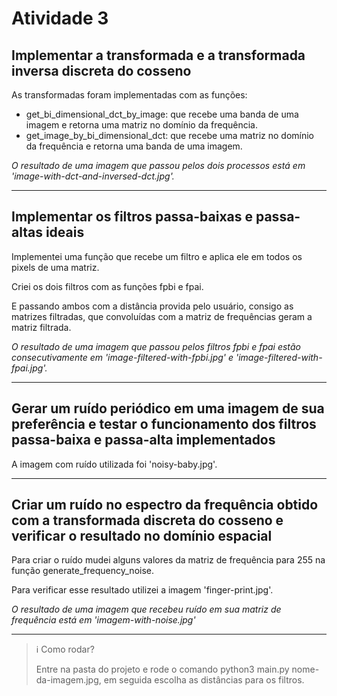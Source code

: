 # Atividade 3

## Implementar a transformada e a transformada inversa discreta do cosseno

As transformadas foram implementadas com as funções: 
  
  * get_bi_dimensional_dct_by_image: que recebe uma banda de uma imagem e retorna uma matriz no domínio da frequência.
  * get_image_by_bi_dimensional_dct: que recebe uma matriz no domínio da frequência e retorna uma banda de uma imagem.

*O resultado de uma imagem que passou pelos dois processos está em 'image-with-dct-and-inversed-dct.jpg'.*

---

## Implementar os filtros passa-baixas e passa-altas ideais

Implementei uma função que recebe um filtro e aplica ele em todos os pixels de uma matriz.

Criei os dois filtros com as funções fpbi e fpai.

E passando ambos com a distância provida pelo usuário, consigo as matrizes filtradas, que convoluídas com a matriz de frequências geram a matriz filtrada.

*O resultado de uma imagem que passou pelos filtros fpbi e fpai estão consecutivamente em 'image-filtered-with-fpbi.jpg' e 'image-filtered-with-fpai.jpg'.*

---

## Gerar um ruído periódico em uma imagem de sua preferência e testar o funcionamento dos filtros passa-baixa e passa-alta implementados

A imagem com ruído utilizada foi 'noisy-baby.jpg'.

---

## Criar um ruído no espectro da frequência obtido com a transformada discreta do cosseno e verificar o resultado no domínio espacial

Para criar o ruído mudei alguns valores da matriz de frequência para 255 na função generate_frequency_noise.

Para verificar esse resultado utilizei a imagem 'finger-print.jpg'.

*O resultado de uma imagem que recebeu ruído em sua matriz de frequência está em 'imagem-with-noise.jpg'*

---

> ℹ️ Como rodar?
> 
> Entre na pasta do projeto e rode o comando python3 main.py nome-da-imagem.jpg, em seguida escolha as distâncias para os filtros.